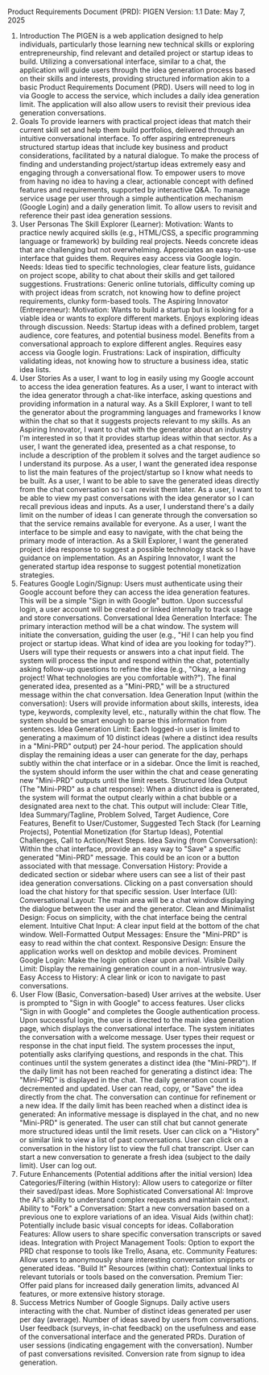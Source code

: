 Product Requirements Document (PRD): PIGEN
Version: 1.1
Date: May 7, 2025

1. Introduction
   The PIGEN is a web application designed to help individuals, particularly those learning new technical skills or exploring entrepreneurship, find relevant and detailed project or startup ideas to build. Utilizing a conversational interface, similar to a chat, the application will guide users through the idea generation process based on their skills and interests, providing structured information akin to a basic Product Requirements Document (PRD). Users will need to log in via Google to access the service, which includes a daily idea generation limit. The application will also allow users to revisit their previous idea generation conversations.
2. Goals
   To provide learners with practical project ideas that match their current skill set and help them build portfolios, delivered through an intuitive conversational interface.
   To offer aspiring entrepreneurs structured startup ideas that include key business and product considerations, facilitated by a natural dialogue.
   To make the process of finding and understanding project/startup ideas extremely easy and engaging through a conversational flow.
   To empower users to move from having no idea to having a clear, actionable concept with defined features and requirements, supported by interactive Q&A.
   To manage service usage per user through a simple authentication mechanism (Google Login) and a daily generation limit.
   To allow users to revisit and reference their past idea generation sessions.
3. User Personas
   The Skill Explorer (Learner):
   Motivation: Wants to practice newly acquired skills (e.g., HTML/CSS, a specific programming language or framework) by building real projects. Needs concrete ideas that are challenging but not overwhelming. Appreciates an easy-to-use interface that guides them. Requires easy access via Google login.
   Needs: Ideas tied to specific technologies, clear feature lists, guidance on project scope, ability to chat about their skills and get tailored suggestions.
   Frustrations: Generic online tutorials, difficulty coming up with project ideas from scratch, not knowing how to define project requirements, clunky form-based tools.
   The Aspiring Innovator (Entrepreneur):
   Motivation: Wants to build a startup but is looking for a viable idea or wants to explore different markets. Enjoys exploring ideas through discussion.
   Needs: Startup ideas with a defined problem, target audience, core features, and potential business model. Benefits from a conversational approach to explore different angles. Requires easy access via Google login.
   Frustrations: Lack of inspiration, difficulty validating ideas, not knowing how to structure a business idea, static idea lists.
4. User Stories
   As a user, I want to log in easily using my Google account to access the idea generation features.
   As a user, I want to interact with the idea generator through a chat-like interface, asking questions and providing information in a natural way.
   As a Skill Explorer, I want to tell the generator about the programming languages and frameworks I know within the chat so that it suggests projects relevant to my skills.
   As an Aspiring Innovator, I want to chat with the generator about an industry I'm interested in so that it provides startup ideas within that sector.
   As a user, I want the generated idea, presented as a chat response, to include a description of the problem it solves and the target audience so I understand its purpose.
   As a user, I want the generated idea response to list the main features of the project/startup so I know what needs to be built.
   As a user, I want to be able to save the generated ideas directly from the chat conversation so I can revisit them later.
   As a user, I want to be able to view my past conversations with the idea generator so I can recall previous ideas and inputs.
   As a user, I understand there's a daily limit on the number of ideas I can generate through the conversation so that the service remains available for everyone.
   As a user, I want the interface to be simple and easy to navigate, with the chat being the primary mode of interaction.
   As a Skill Explorer, I want the generated project idea response to suggest a possible technology stack so I have guidance on implementation.
   As an Aspiring Innovator, I want the generated startup idea response to suggest potential monetization strategies.
5. Features
   Google Login/Signup:
   Users must authenticate using their Google account before they can access the idea generation features.
   This will be a simple "Sign in with Google" button.
   Upon successful login, a user account will be created or linked internally to track usage and store conversations.
   Conversational Idea Generation Interface:
   The primary interaction method will be a chat window.
   The system will initiate the conversation, guiding the user (e.g., "Hi! I can help you find project or startup ideas. What kind of idea are you looking for today?").
   Users will type their requests or answers into a chat input field.
   The system will process the input and respond within the chat, potentially asking follow-up questions to refine the idea (e.g., "Okay, a learning project! What technologies are you comfortable with?").
   The final generated idea, presented as a "Mini-PRD," will be a structured message within the chat conversation.
   Idea Generation Input (within the conversation):
   Users will provide information about skills, interests, idea type, keywords, complexity level, etc., naturally within the chat flow. The system should be smart enough to parse this information from sentences.
   Idea Generation Limit:
   Each logged-in user is limited to generating a maximum of 10 distinct ideas (where a distinct idea results in a "Mini-PRD" output) per 24-hour period.
   The application should display the remaining ideas a user can generate for the day, perhaps subtly within the chat interface or in a sidebar.
   Once the limit is reached, the system should inform the user within the chat and cease generating new "Mini-PRD" outputs until the limit resets.
   Structured Idea Output (The "Mini-PRD" as a chat response):
   When a distinct idea is generated, the system will format the output clearly within a chat bubble or a designated area next to the chat.
   This output will include: Clear Title, Idea Summary/Tagline, Problem Solved, Target Audience, Core Features, Benefit to User/Customer, Suggested Tech Stack (for Learning Projects), Potential Monetization (for Startup Ideas), Potential Challenges, Call to Action/Next Steps.
   Idea Saving (from Conversation):
   Within the chat interface, provide an easy way to "Save" a specific generated "Mini-PRD" message. This could be an icon or a button associated with that message.
   Conversation History:
   Provide a dedicated section or sidebar where users can see a list of their past idea generation conversations.
   Clicking on a past conversation should load the chat history for that specific session.
   User Interface (UI):
   Conversational Layout: The main area will be a chat window displaying the dialogue between the user and the generator.
   Clean and Minimalist Design: Focus on simplicity, with the chat interface being the central element.
   Intuitive Chat Input: A clear input field at the bottom of the chat window.
   Well-Formatted Output Messages: Ensure the "Mini-PRD" is easy to read within the chat context.
   Responsive Design: Ensure the application works well on desktop and mobile devices.
   Prominent Google Login: Make the login option clear upon arrival.
   Visible Daily Limit: Display the remaining generation count in a non-intrusive way.
   Easy Access to History: A clear link or icon to navigate to past conversations.
6. User Flow (Basic, Conversation-based)
   User arrives at the website.
   User is prompted to "Sign in with Google" to access features.
   User clicks "Sign in with Google" and completes the Google authentication process.
   Upon successful login, the user is directed to the main idea generation page, which displays the conversational interface.
   The system initiates the conversation with a welcome message.
   User types their request or response in the chat input field.
   The system processes the input, potentially asks clarifying questions, and responds in the chat.
   This continues until the system generates a distinct idea (the "Mini-PRD").
   If the daily limit has not been reached for generating a distinct idea:
   The "Mini-PRD" is displayed in the chat.
   The daily generation count is decremented and updated.
   User can read, copy, or "Save" the idea directly from the chat.
   The conversation can continue for refinement or a new idea.
   If the daily limit has been reached when a distinct idea is generated:
   An informative message is displayed in the chat, and no new "Mini-PRD" is generated.
   The user can still chat but cannot generate more structured ideas until the limit resets.
   User can click on a "History" or similar link to view a list of past conversations.
   User can click on a conversation in the history list to view the full chat transcript.
   User can start a new conversation to generate a fresh idea (subject to the daily limit).
   User can log out.
7. Future Enhancements (Potential additions after the initial version)
   Idea Categories/Filtering (within History): Allow users to categorize or filter their saved/past ideas.
   More Sophisticated Conversational AI: Improve the AI's ability to understand complex requests and maintain context.
   Ability to "Fork" a Conversation: Start a new conversation based on a previous one to explore variations of an idea.
   Visual Aids (within chat): Potentially include basic visual concepts for ideas.
   Collaboration Features: Allow users to share specific conversation transcripts or saved ideas.
   Integration with Project Management Tools: Option to export the PRD chat response to tools like Trello, Asana, etc.
   Community Features: Allow users to anonymously share interesting conversation snippets or generated ideas.
   "Build It" Resources (within chat): Contextual links to relevant tutorials or tools based on the conversation.
   Premium Tier: Offer paid plans for increased daily generation limits, advanced AI features, or more extensive history storage.
8. Success Metrics
   Number of Google Signups.
   Daily active users interacting with the chat.
   Number of distinct ideas generated per user per day (average).
   Number of ideas saved by users from conversations.
   User feedback (surveys, in-chat feedback) on the usefulness and ease of the conversational interface and the generated PRDs.
   Duration of user sessions (indicating engagement with the conversation).
   Number of past conversations revisited.
   Conversion rate from signup to idea generation.
